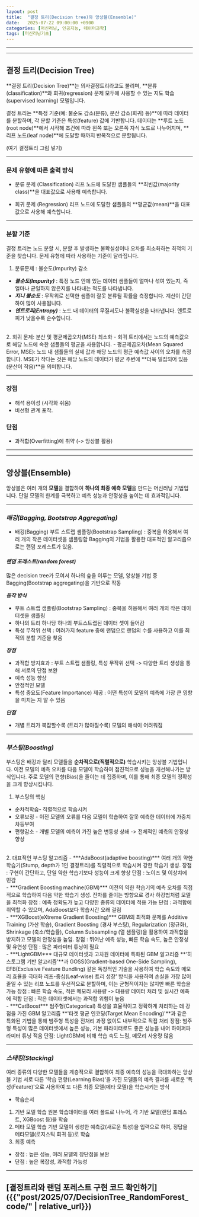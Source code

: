 ```yaml
---
layout: post
title:  "결정 트리(Decision tree)와 앙상블(Ensemble)"
date:   2025-07-22 09:00:00 +0900
categories: [머신러닝, 인공지능, 데이터과학]
tags: [머신러닝기초]
---
```

---
---
## 결정 트리(Decision Tree)
**결정 트리(Decision Tree)**는 의사결정트리라고도 불리며, **분류(classification)**와 회귀(regression) 문제 모두에 사용할 수 있는 지도 학습(supervised learning) 모델입니다.

결정 트리는 **특정 기준(예: 불순도 감소(분류), 분산 감소(회귀) 등)**에 따라 데이터를 분할하며, 각 분할 기준은 특성(feature) 값에 기반합니다.
데이터는 **루트 노드(root node)**에서 시작해 조건에 따라 왼쪽 또는 오른쪽 자식 노드로 나누어지며, **리프 노드(leaf node)**에 도달할 때까지 반복적으로 분할됩니다.

(여기 결정트리 그림 넣기)

---

### 문제 유형에 따른 출력 방식
- 분류 문제 (Classification)
리프 노드에 도달한 샘플들의 **최빈값(majority class)**을 대표값으로 사용해 예측합니다.

- 회귀 문제 (Regression)
리프 노드에 도달한 샘플들의 **평균값(mean)**을 대표값으로 사용해 예측합니다.

---

### 분할 기준
결정 트리는 노드 분할 시, 분할 후 발생하는 불확실성이나 오차를 최소화하는 최적의 기준을 찾습니다. 문제 유형에 따라 사용하는 기준이 달라집니다.
1. 분류문제 : 불순도(Impurity) 감소
- ***불순도(Impurity)*** : 특정 노드 안에 있는 데이터 샘플들이 얼마나 섞여 있는지, 즉 얼마나 균일하지 않은지를 나타내는 척도를 나타냅니다.
- ***지니 불순도*** : 무작위로 선택한 샘플이 잘못 분류될 확률을 측정합니다. 계산이 간단하여 많이 사용됩니다.
- ***엔트로피(Entropy)*** : 노드 내 데이터의 무질서도나 불확실성을 나타냅니다. 엔트로피가 낮을수록 순수합니다.
<br>
2. 회귀 문제: 분산 및 평균제곱오차(MSE) 최소화
- 회귀 트리에서는 노드의 예측값으로 해당 노드에 속한 샘플들의 평균을 사용합니다.
- 평균제곱오차(Mean Squared Error, MSE): 노드 내 샘플들의 실제 값과 해당 노드의 평균 예측값 사이의 오차를 측정합니다. MSE가 작다는 것은 해당 노드의 데이터가 평균 주변에 **더욱 밀집되어 있음(분산이 작음)**을 의미합니다.

---

### 장점
- 해석 용이성 (시각화 쉬움)
- 비선형 관계 포착.

### 단점 
- 과적합(Overfitting)에 취약 (-> 앙상블 활용)


---
---

## 앙상블(Ensemble)

앙상블은 여러 개의 **모델**을 결합하여 **하나의 최종 예측 모델**을 만드는 머신러닝 기법입니다. 단일 모델의 한계를 극복하고 예측 성능과 안정성을 높이는 데 효과적입니다.

---
### ***배깅(Bagging, Bootstrap Aggregating)***
- 배깅(Bagging)
부트 스트랩 샘플링(Bootstrap Sampling) : 중복을 허용해서 여러 개의 작은 데이터셋을 샘플링함
Bagging의 기법을 활용한 대표적인 알고리즘으로는 랜덤 포레스트가 있음.

#### ***랜덤 포레스트(random forest)***

많은 decision tree가 모여서 하나의 숲을 이루는 모델, 앙상블 기법 중 Bagging(Bootstrap aggregating)을 기반으로 작동

***동작 방식***
- 부트 스트랩 샘플링(Bootstrap Sampling) : 중복을 허용해서 여러 개의 작은 데이터셋을 샘플링
- 하나의 트리 하나당 하나의 부트스트랩된 데이터 셋이 들어감
- 특성 무작위 선택 : 여러가지 feature 중에 랜덤으로 랜덤의 수를 사용하고 이를 최적의 분할 기준을 찾음

***장점***
- 과적합 방지효과 : 부트 스트랩 샘플링, 특성 무작위 선택 -> 다양한 트리 생성을 통해 서로의 단점 보완
- 예측 성능 향상
- 안정적인 모델
- 특성 중요도(Feature Importance) 제공 : 어떤 특성이 모델의 예측에 가장 큰 영향을 미치는 지 알 수 있음

***단점*** 
-  개별 트리가 복잡할수록 (트리가 많아질수록) 모델의 해석이 어려워짐



---

### ***부스팅(Boosting)***

부스팅은 배깅과 달리 모델들을 **순차적으로(직렬적으로)** 학습시키는 앙상블 기법입니다. 이전 모델의 예측 오차를 다음 모델이 학습하여 점진적으로 성능을 개선해나가는 방식입니다. 주로 모델의 편향(Bias)을 줄이는 데 집중하며, 이를 통해 최종 모델의 정확성을 크게 향상시킵니다.

1. 부스팅의 핵심
- 순차적학습- 직렬적으로 학습시켜 
- 오류보정 - 이전 모델의 오류를 다음 모델이 학습하여 잘못 예측한 데이터에 가중치 차등부여
- 편향감소 - 개별 모델의 예측이 가진 높은 변동성 상쇄 -> 전체적인 예측의 안정성 향상
<br>
2. 대표적인 부스팅 알고리즘
- ***AdaBoost(adaptive boosting)***
여러 개의 약한학습기(Stump, depth가 1인 결정트리)를 직렬적으로 학습시켜 강한 학습기 생성.
장점 : 구현이 간단하고, 단일 약한 학습기보다 성능이 크게 향상
단점 : 노이즈 및 이상치에 민감
<br>
- ***Gradient Boosting machine(GBM)***
이전의 약한 학습기의 예측 오차를 직접적으로 학습하여 다음 약한 학습기 생성. 잔차를 줄이는 방향으로 경사 하강법처럼 모델을 최적화
장점 : 예측 정확도가 높고 다양한 종류의 데이터에 적용 가능
단점 : 과적합에 취약할 수 있으며, AdaBoost보다 학습시간 오래 걸림
<br>
- ***XGBoost(eXtreme Gradient Boosting)***
GBM의 최적화 문제를 Additive Training (가산 학습), Gradient Boosting (경사 부스팅), Regularization (정규화), Shrinkage (축소/학습률), Column Subsampling (열 샘플링)을 활용하여 과적합을 방지하고 모델의 안정성을 높임.
장점 : 뛰어난 예측 성능, 빠른 학습 속도, 높은 안정성 및 유연성
단점 : 많은 파라미터 튜닝이 필요
<br>
- ***LightGBM***
대규모 데이터셋과 고차원 데이터에 특화된 GBM 알고리즘
**'히스토그램 기반 알고리즘'**과 GOSS(Gradient-based One-Side Sampling), EFB(Exclusive Feature Bundling) 같은 독창적인 기술을 사용하여 학습 속도와 메모리 효율을 극대화
리프-중심(Leaf-wise) 트리 성장' 방식을 사용하여 손실을 가장 많이 줄일 수 있는 리프 노드를 우선적으로 분할하며, 이는 균형적이지는 않지만 빠른 학습을 가능
장점 : 빠른 학습 속도, 적은 메모리 사용량 -> 대용량 데이터 처리 및 실시간 예측에 적합
단점 : 작은 데이터셋에서는 과적합 위험이 높음
<br>
- ***CatBoost***
범주형(Categorical) 특성을 효율적이고 정확하게 처리하는 데 강점을 가진 GBM 알고리즘
**'타겟 평균 인코딩(Target Mean Encoding)'**과 같은 특화된 기법을 통해 범주형 특성을 전처리 과정 없이도 내부적으로 직접 처리
장점: 범주형 특성이 많은 데이터셋에서 높은 성능, 기본 파라미터로도 좋은 성능을 내어 하이퍼파라미터 튜닝 적음
단점: LightGBM에 비해 학습 속도 느림, 메모리 사용량 많음

---
### ***스태킹(Stacking)***
여러 종류의 다양한 모델들을 계층적으로 결합하여 최종 예측의 성능을 극대화하는 앙상블 기법
서로 다른 '학습 편향(Learning Bias)'을 가진 모델들의 예측 결과를 새로운 '특성(Feature)'으로 사용하여 또 다른 최종 모델(메타 모델)을 학습시키는 방식

- 학습순서
1. 기반 모델 학습
원본 학습데이터를 여러 폴드로 나누어, 각 기반 모델(랜덤 포레스트, XGBoost 등)을 학습
2. 메타 모델 학습
기반 모델이 생성한 예측값(새로운 특성)을 입력으로 하여, 정답을 메타모델(로지스틱 회귀 등)로 학습
3. 최종 예측
- 장점 : 높은 성능, 여러 모델의 장단점을 보완
- 단점 : 높은 복잡성, 과적합 가능성

---

[결정트리와 랜덤 포레스트 구현 코드 확인하기]({{"post/2025/07/DecisionTree_RandomForest_code/" | relative_url}})
---